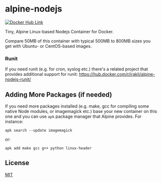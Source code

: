 # alpine-nodejs

[![Docker Hub Link][docker-img]][docker-url]

Tiny, Alpine Linux-based Nodejs Container for Docker.

Compare 50MB of this container with typical 500MB to 800MB sizes you get with Ubuntu- or CentOS-based images.

### Runit

If you need runit (e.g. for cron, syslog etc.) there's a related project that provides additional support for runit: https://hub.docker.com/r/irakli/alpine-nodejs-runit/

## Adding More Packages (if needed)

If you need more packages installed (e.g. make, gcc for compiling some native Node modules, or imagemagick etc.) base your new container on this one and you can use `apk` package manager that Alpine provides. For instance:

```
apk search --update imagemagick
```

or:

```
apk add make gcc g++ python linux-header
```

## License

[MIT](LICENSE)

[docker-img]: https://img.shields.io/badge/docker-ready-blue.svg
[docker-url]: https://hub.docker.com/r/irakli/alpine-nodejs/

